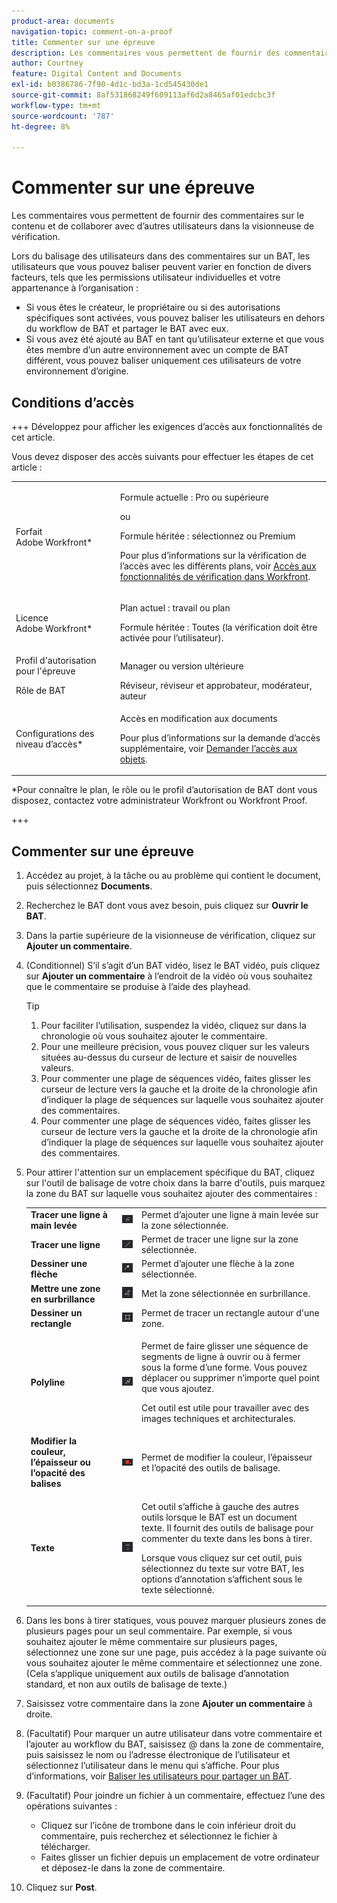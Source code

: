 ```yaml
---
product-area: documents
navigation-topic: comment-on-a-proof
title: Commenter sur une épreuve
description: Les commentaires vous permettent de fournir des commentaires sur le contenu et de collaborer avec d’autres utilisateurs dans la visionneuse de vérification.
author: Courtney
feature: Digital Content and Documents
exl-id: b0386786-7f90-4d1c-bd3a-1cd545430de1
source-git-commit: 8af531868249f609113af6d2a8465af01edcbc3f
workflow-type: tm+mt
source-wordcount: '787'
ht-degree: 8%

---
```


# Commenter sur une épreuve

Les commentaires vous permettent de fournir des commentaires sur le contenu et de collaborer avec d’autres utilisateurs dans la visionneuse de vérification.

Lors du balisage des utilisateurs dans des commentaires sur un BAT, les utilisateurs que vous pouvez baliser peuvent varier en fonction de divers facteurs, tels que les permissions utilisateur individuelles et votre appartenance à l’organisation :

* Si vous êtes le créateur, le propriétaire ou si des autorisations spécifiques sont activées, vous pouvez baliser les utilisateurs en dehors du workflow de BAT et partager le BAT avec eux.
* Si vous avez été ajouté au BAT en tant qu’utilisateur externe et que vous êtes membre d’un autre environnement avec un compte de BAT différent, vous pouvez baliser uniquement ces utilisateurs de votre environnement d’origine. <!--For more information, see [Proofing collaboration limitations with people outside of your organization](../../../../review-and-approve-work/proofing/tips-tricks-and-troubleshooting/collaboration-with-members-outside-of-your-organization.md)-->

## Conditions d’accès

+++ Développez pour afficher les exigences d’accès aux fonctionnalités de cet article.

Vous devez disposer des accès suivants pour effectuer les étapes de cet article :

<table style="table-layout:auto"> 
 <col> 
 <col> 
 <tbody> 
  <tr> 
   <td role="rowheader">Forfait Adobe Workfront*</td> 
   <td> <p>Formule actuelle : Pro ou supérieure</p> <p>ou</p> <p>Formule héritée : sélectionnez ou Premium</p> <p>Pour plus d’informations sur la vérification de l’accès avec les différents plans, voir <a href="/help/quicksilver/administration-and-setup/manage-workfront/configure-proofing/access-to-proofing-functionality.md" class="MCXref xref">Accès aux fonctionnalités de vérification dans Workfront</a>.</p> </td> 
  </tr> 
  <tr> 
   <td role="rowheader">Licence Adobe Workfront*</td> 
   <td> <p>Plan actuel : travail ou plan</p> <p>Formule héritée : Toutes (la vérification doit être activée pour l’utilisateur).</p> </td> 
  </tr> 
  <tr> 
   <td role="rowheader">Profil d'autorisation pour l'épreuve </td> 
   <td>Manager ou version ultérieure</td> 
  </tr> 
  <tr> 
   <td role="rowheader">Rôle de BAT</td> 
   <td>Réviseur, réviseur et approbateur, modérateur, auteur</td> 
  </tr> 
  <tr> 
   <td role="rowheader">Configurations des niveau d’accès*</td> 
   <td> <p>Accès en modification aux documents</p> <p>Pour plus d’informations sur la demande d’accès supplémentaire, voir <a href="../../../../workfront-basics/grant-and-request-access-to-objects/request-access.md" class="MCXref xref">Demander l’accès aux objets</a>.</p> </td> 
  </tr> 
 </tbody> 
</table>

&#42;Pour connaître le plan, le rôle ou le profil d’autorisation de BAT dont vous disposez, contactez votre administrateur Workfront ou Workfront Proof.

+++

## Commenter sur une épreuve

1. Accédez au projet, à la tâche ou au problème qui contient le document, puis sélectionnez **Documents**.
1. Recherchez le BAT dont vous avez besoin, puis cliquez sur **Ouvrir le BAT**.

1. Dans la partie supérieure de la visionneuse de vérification, cliquez sur **Ajouter un commentaire**.
1. (Conditionnel) S’il s’agit d’un BAT vidéo, lisez le BAT vidéo, puis cliquez sur **Ajouter un commentaire** à l’endroit de la vidéo où vous souhaitez que le commentaire se produise à l’aide des playhead.

   >[!TIP]
   >
   >1. Pour faciliter l’utilisation, suspendez la vidéo, cliquez sur dans la chronologie où vous souhaitez ajouter le commentaire.
   >1. Pour une meilleure précision, vous pouvez cliquer sur les valeurs situées au-dessus du curseur de lecture et saisir de nouvelles valeurs.
   >1. Pour commenter une plage de séquences vidéo, faites glisser les curseur de lecture vers la gauche et la droite de la chronologie afin d’indiquer la plage de séquences sur laquelle vous souhaitez ajouter des commentaires.
   >1. Pour commenter une plage de séquences vidéo, faites glisser les curseur de lecture vers la gauche et la droite de la chronologie afin d’indiquer la plage de séquences sur laquelle vous souhaitez ajouter des commentaires.

1. Pour attirer l&#39;attention sur un emplacement spécifique du BAT, cliquez sur l&#39;outil de balisage de votre choix dans la barre d&#39;outils, puis marquez la zone du BAT sur laquelle vous souhaitez ajouter des commentaires :

   <table style="table-layout:auto"> 
    <col> 
    <col> 
    <col> 
    <tbody> 
     <tr> 
      <td role="rowheader"><strong>Tracer une ligne à main levée</strong> </td> 
      <td> <img src="assets/freehand-line.png"> </td> 
      <td>Permet d’ajouter une ligne à main levée sur la zone sélectionnée.</td> 
     </tr> 
     <tr> 
      <td role="rowheader"><strong>Tracer une ligne</strong> </td> 
      <td> <img src="assets/line.png"> </td> 
      <td>Permet de tracer une ligne sur la zone sélectionnée.</td> 
     </tr> 
     <tr> 
      <td role="rowheader"><strong>Dessiner une flèche</strong> </td> 
      <td> <img src="assets/arrow.png"> </td> 
      <td>Permet d’ajouter une flèche à la zone sélectionnée.</td> 
     </tr> 
     <tr> 
      <td role="rowheader"><strong>Mettre une zone en surbrillance</strong> </td> 
      <td> <img src="assets/highlight.png"> </td> 
      <td>Met la zone sélectionnée en surbrillance.</td> 
     </tr> 
     <tr> 
      <td role="rowheader"><strong>Dessiner un rectangle</strong> </td> 
      <td> <img src="assets/rectangle.png"> </td> 
      <td>Permet de tracer un rectangle autour d'une zone.</td> 
     </tr> 
     <tr> 
      <td role="rowheader"><strong>Polyline</strong> </td> 
      <td> <img src="assets/polyline.png"> </td> 
      <td> <p>Permet de faire glisser une séquence de segments de ligne à ouvrir ou à fermer sous la forme d’une forme. Vous pouvez déplacer ou supprimer n’importe quel point que vous ajoutez. </p> <p>Cet outil est utile pour travailler avec des images techniques et architecturales.</p> </td> 
     </tr> 
     <tr> 
      <td role="rowheader"><strong> Modifier la couleur, l’épaisseur ou l’opacité des balises </strong> </td> 
      <td> <img src="assets/change-color.png"> </td> 
      <td>Permet de modifier la couleur, l’épaisseur et l’opacité des outils de balisage.</td> 
     </tr> 
     <tr> 
      <td role="rowheader"><strong>Texte</strong> </td> 
      <td> <img src="assets/copy-of-text.png"> </td> 
      <td> <p>Cet outil s’affiche à gauche des autres outils lorsque le BAT est un document texte. Il fournit des outils de balisage pour commenter du texte dans les bons à tirer. <br></p> <p>Lorsque vous cliquez sur cet outil, puis sélectionnez du texte sur votre BAT, les options d’annotation s’affichent sous le texte sélectionné.<br></p> </td> 
     </tr> 
    </tbody> 
   </table>

1. Dans les bons à tirer statiques, vous pouvez marquer plusieurs zones de plusieurs pages pour un seul commentaire. Par exemple, si vous souhaitez ajouter le même commentaire sur plusieurs pages, sélectionnez une zone sur une page, puis accédez à la page suivante où vous souhaitez ajouter le même commentaire et sélectionnez une zone. (Cela s’applique uniquement aux outils de balisage d’annotation standard, et non aux outils de balisage de texte.)
1. Saisissez votre commentaire dans la zone **Ajouter un commentaire** à droite.
1. (Facultatif) Pour marquer un autre utilisateur dans votre commentaire et l’ajouter au workflow du BAT, saisissez @ dans la zone de commentaire, puis saisissez le nom ou l’adresse électronique de l’utilisateur et sélectionnez l’utilisateur dans le menu qui s’affiche. Pour plus d’informations, voir [Baliser les utilisateurs pour partager un BAT](../../../../review-and-approve-work/proofing/reviewing-proofs-within-workfront/comment-on-a-proof/tag-users-to-share-proof.md).
1. (Facultatif) Pour joindre un fichier à un commentaire, effectuez l’une des opérations suivantes :

   * Cliquez sur l’icône de trombone dans le coin inférieur droit du commentaire, puis recherchez et sélectionnez le fichier à télécharger.
   * Faites glisser un fichier depuis un emplacement de votre ordinateur et déposez-le dans la zone de commentaire.

1. Cliquez sur **Post**.

